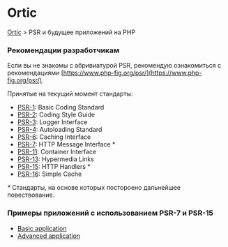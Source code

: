 # Ortic

[Ortic](../README.md) > PSR и будущее приложений на PHP

### Рекомендации разработчикам

Если вы не знакомы с абривиатурой PSR, рекомендую ознакомиться с рекомендациями 
[https://www.php-fig.org/psr/](https://www.php-fig.org/psr/).  

Принятые на текущий момент стандарты:

* [PSR-1](https://www.php-fig.org/psr/psr-1): Basic Coding Standard
* [PSR-2](https://www.php-fig.org/psr/psr-2): Coding Style Guide
* [PSR-3](https://www.php-fig.org/psr/psr-3): Logger Interface
* [PSR-4](https://www.php-fig.org/psr/psr-4): Autoloading Standard
* [PSR-6](https://www.php-fig.org/psr/psr-6): Caching Interface
* [PSR-7](https://www.php-fig.org/psr/psr-7): HTTP Message Interface *
* [PSR-11](https://www.php-fig.org/psr/psr-11): Container Interface
* [PSR-13](https://www.php-fig.org/psr/psr-13): Hypermedia Links
* [PSR-15](https://www.php-fig.org/psr/psr-15): HTTP Handlers *
* [PSR-16](https://www.php-fig.org/psr/psr-16): Simple Cache

_*_ Стандарты, на основе которых постороено дальнейшее повествование.


### Примеры приложений с использованием PSR-7 и PSR-15
* [Basic application](basic/README.md)
* [Advanced application](advanced/README.md)

